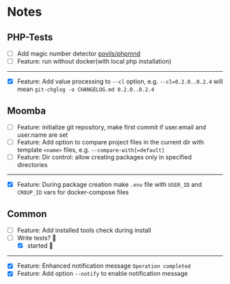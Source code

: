 # Notes

## PHP-Tests

- [ ] Add magic number detector [povils/phpmnd](https://github.com/povils/phpmnd)
- [ ] Feature: run without docker(with local php installation)

---

- [x] Feature: Add value processing to `--cl` option, e.g. `--cl=0.2.0..0.2.4` will mean `git-chglog -o CHANGELOG.md 0.2.0..0.2.4`

## Moomba

- [ ] Feature: initialize git repository, make first commit if user.email and user.name are set
- [ ] Feature: Add option to compare project files in the current dir with template `<name>` files, e.g. `--compare-with[=default]`
- [ ] Feature: Dir control: allow creating packages only in specified directories

---

- [x] Feature: During package creation make `.env` file with `USER_ID` and `CROUP_ID` vars for docker-compose files

## Common

- [ ] Feature: Add installed tools check during install
- [ ] Write tests? 🤦‍
  - [x] started 🎈

---

- [x] Feature: Enhanced notification message `Operation completed`
- [x] Feature: Add option `--notify` to enable notification message
